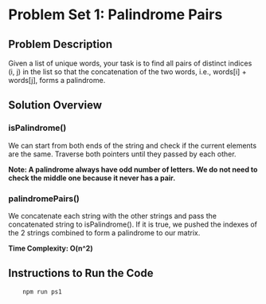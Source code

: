 # Problem Set 1: Palindrome Pairs

## Problem Description

Given a list of unique words, your task is to find all pairs of distinct indices (i, j) in the list so that the concatenation of the two words, i.e., words[i] + words[j], forms a palindrome.

## Solution Overview

### isPalindrome()

We can start from both ends of the string and check if the current elements are the same. Traverse both pointers until they passed by each other.

**Note: A palindrome always have odd number of letters. We do not need to check the middle one because it never has a pair.**

### palindromePairs()

We concatenate each string with the other strings and pass the concatenated string to isPalindrome(). If it is true, we pushed the indexes of the 2 strings combined to form a palindrome to our matrix.

**Time Complexity: O(n^2)**

## Instructions to Run the Code

```bash
    npm run ps1
```
